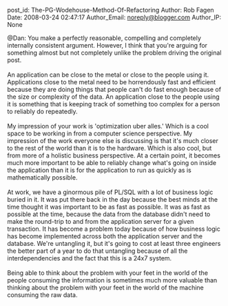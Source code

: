 post_id: The-PG-Wodehouse-Method-Of-Refactoring
Author: Rob Fagen
Date: 2008-03-24 02:47:17
Author_Email: noreply@blogger.com
Author_IP: None

@Dan: You make a perfectly reasonable, compelling and completely internally consistent argument. However, I think that you&#39;re arguing for something almost but not completely unlike the problem driving the original post.<br /><br />An application can be close to the metal or close to the people using it. Applications close to the metal need to be horrendously fast and efficient because they are doing things that people can&#39;t do fast enough because of the size or complexity of the data. An application close to the people using it is something that is keeping track of something too complex for a person to reliably do repeatedly.<br /><br />My impression of your work is &#39;optimization uber alles.&#39; Which is a cool space to be working in from a computer science perspective. My impression of the work everyone else is discussing is that it&#39;s much closer to the rest of the world than it is to the hardware. Which is also cool, but from more of a holistic business perspective. At a certain point, it becomes much more important to be able to reliably change what&#39;s going on inside the application than it is for the application to run as quickly as is mathematically possible.<br /><br />At work, we have a ginormous pile of PL/SQL with a lot of business logic buried in it. It was put there back in the day because the best minds at the time thought it was important to be as fast as possible. It was as fast as possible at the time, because the data from the database didn&#39;t need to make the round-trip to and from the application server for a given transaction. It has become a problem today because of how business logic has become implemented across both the application server and the database. We&#39;re untangling it, but it&#39;s going to cost at least three engineers the better part of a year to do that untangling because of all the interdependencies and the fact that this is a 24x7 system. <br /><br />Being able to think about the problem with your feet in the world of the people consuming the information is sometimes much more valuable than thinking about the problem with your feet in the world of the machine consuming the raw data.
